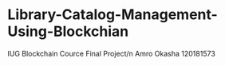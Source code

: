 # Library-Catalog-Management-Using-Blockchian
 IUG Blockchain Cource Final Project/n
 Amro Okasha 120181573
